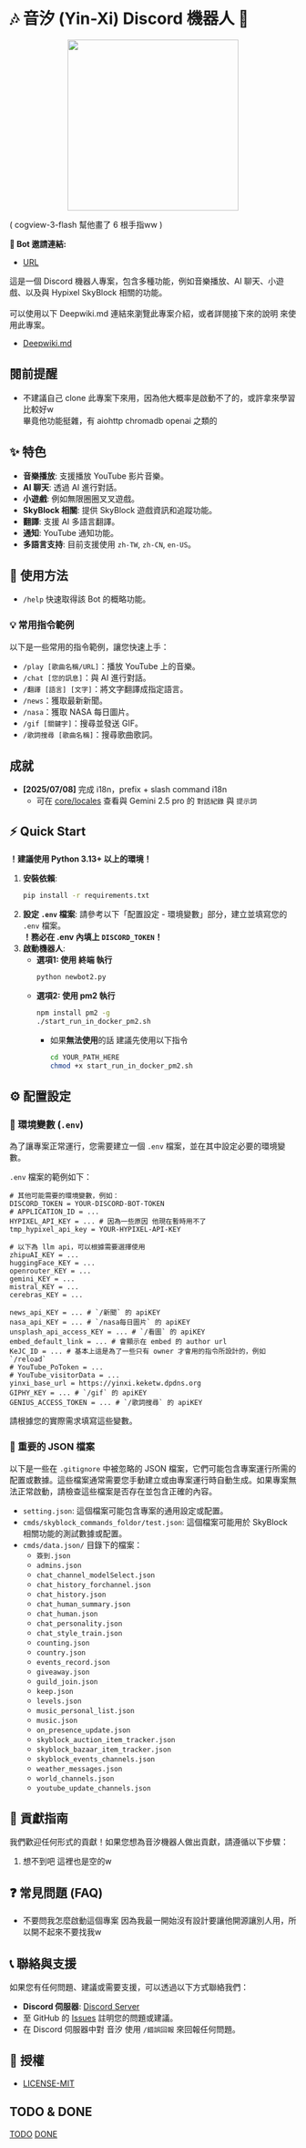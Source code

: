 # 🎶 音汐 (Yin-Xi) Discord 機器人 🤖
<p align="center">
  <img src="https://github.com/NotKeKe/Discord-Bot-YinXi/blob/main/assests/botself.png?raw=true" width = "300" height = "300"/>
</p>

( cogview-3-flash 幫他畫了 6 根手指ww )

**🔗 Bot 邀請連結:**
- [URL](https://discord.com/oauth2/authorize?client_id=990798785489825813)

這是一個 Discord 機器人專案，包含多種功能，例如音樂播放、AI 聊天、小遊戲、以及與 Hypixel SkyBlock 相關的功能。 <br><br>
可以使用以下 Deepwiki.md 連結來瀏覽此專案介紹，或者詳閱接下來的說明 來使用此專案。
- [Deepwiki.md](https://github.com/NotKeKe/Discord-Bot-YinXi/blob/main/assests/Discord-Bot-YinXi_wiki_20250613.md)

## 閱前提醒
*   不建議自己 clone 此專案下來用，因為他大概率是啟動不了的，或許拿來學習比較好w<br>
    畢竟他功能挺雜，有 aiohttp chromadb openai 之類的

## ✨ 特色
*   **音樂播放**: 支援播放 YouTube 影片音樂。
*   **AI 聊天**: 透過 AI 進行對話。
*   **小遊戲**: 例如無限圈圈叉叉遊戲。
*   **SkyBlock 相關**: 提供 SkyBlock 遊戲資訊和追蹤功能。
*   **翻譯**: 支援 AI 多語言翻譯。
*   **通知**: YouTube 通知功能。
*   **多語言支持**: 目前支援使用 `zh-TW`, `zh-CN`, `en-US`。

## 🚀 使用方法
- `/help` 快速取得該 Bot 的概略功能。

### 💡 常用指令範例
以下是一些常用的指令範例，讓您快速上手：
*   `/play [歌曲名稱/URL]`：播放 YouTube 上的音樂。
*   `/chat [您的訊息]`：與 AI 進行對話。
*   `/翻譯 [語言] [文字]`：將文字翻譯成指定語言。
*   `/news`：獲取最新新聞。
*   `/nasa`：獲取 NASA 每日圖片。
*   `/gif [關鍵字]`：搜尋並發送 GIF。
*   `/歌詞搜尋 [歌曲名稱]`：搜尋歌曲歌詞。

## 成就
*   **[2025/07/08]** 完成 i18n，prefix + slash command i18n
    *   可在 [core/locales](core/locales) 查看與 Gemini 2.5 pro 的 `對話紀錄` 與 `提示詞`

## ⚡ Quick Start
**！建議使用 Python 3.13+ 以上的環境！**

1.  **安裝依賴**:
    ```bash
    pip install -r requirements.txt
    ```
2.  **設定 `.env` 檔案**:
    請參考以下「配置設定 - 環境變數」部分，建立並填寫您的 `.env` 檔案。 <br>
    **！務必在 .env 內填上 `DISCORD_TOKEN`！**
3.  **啟動機器人**: <br>
    - **選項1: 使用 終端 執行**
        ```bash
        python newbot2.py
        ```
    - **選項2: 使用 pm2 執行**
        ```bash
        npm install pm2 -g
        ./start_run_in_docker_pm2.sh
        ```
        - 如果**無法使用**的話 建議先使用以下指令 
            ```bash
            cd YOUR_PATH_HERE
            chmod +x start_run_in_docker_pm2.sh
            ```

## ⚙️ 配置設定

### 🔑 環境變數 (`.env`)

為了讓專案正常運行，您需要建立一個 `.env` 檔案，並在其中設定必要的環境變數。

`.env` 檔案的範例如下：

```
# 其他可能需要的環境變數，例如：
DISCORD_TOKEN = YOUR-DISCORD-BOT-TOKEN
# APPLICATION_ID = ...
HYPIXEL_API_KEY = ... # 因為一些原因 他現在暫時用不了
tmp_hypixel_api_key = YOUR-HYPIXEL-API-KEY

# 以下為 llm api，可以根據需要選擇使用
zhipuAI_KEY = ...
huggingFace_KEY = ...
openrouter_KEY = ...
gemini_KEY = ...
mistral_KEY = ...
cerebras_KEY = ...

news_api_KEY = ... # `/新聞` 的 apiKEY
nasa_api_KEY = ... # `/nasa每日圖片` 的 apiKEY
unsplash_api_access_KEY = ... # `/看圖` 的 apiKEY
embed_default_link = ... # 會顯示在 embed 的 author url
KeJC_ID = ... # 基本上這是為了一些只有 owner 才會用的指令所設計的，例如 `/reload`
# YouTube_PoToken = ...
# YouTube_visitorData = ...
yinxi_base_url = https://yinxi.keketw.dpdns.org
GIPHY_KEY = ... # `/gif` 的 apiKEY
GENIUS_ACCESS_TOKEN = ... # `/歌詞搜尋` 的 apiKEY
```

請根據您的實際需求填寫這些變數。

### 📁 重要的 JSON 檔案

以下是一些在 `.gitignore` 中被忽略的 JSON 檔案，它們可能包含專案運行所需的配置或數據。這些檔案通常需要您手動建立或由專案運行時自動生成。如果專案無法正常啟動，請檢查這些檔案是否存在並包含正確的內容。

*   `setting.json`: 這個檔案可能包含專案的通用設定或配置。
*   `cmds/skyblock_commands_foldor/test.json`: 這個檔案可能用於 SkyBlock 相關功能的測試數據或配置。
*   `cmds/data.json/` 目錄下的檔案：
    *   `簽到.json`
    *   `admins.json`
    *   `chat_channel_modelSelect.json`
    *   `chat_history_forchannel.json`
    *   `chat_history.json`
    *   `chat_human_summary.json`
    *   `chat_human.json`
    *   `chat_personality.json`
    *   `chat_style_train.json`
    *   `counting.json`
    *   `country.json`
    *   `events_record.json`
    *   `giveaway.json`
    *   `guild_join.json`
    *   `keep.json`
    *   `levels.json`
    *   `music_personal_list.json`
    *   `music.json`
    *   `on_presence_update.json`
    *   `skyblock_auction_item_tracker.json`
    *   `skyblock_bazaar_item_tracker.json`
    *   `skyblock_events_channels.json`
    *   `weather_messages.json`
    *   `world_channels.json`
    *   `youtube_update_channels.json`

## 🤝 貢獻指南
我們歡迎任何形式的貢獻！如果您想為音汐機器人做出貢獻，請遵循以下步驟：
1. 想不到吧 這裡也是空的w

## ❓ 常見問題 (FAQ)
*   不要問我怎麼啟動這個專案 因為我最一開始沒有設計要讓他開源讓別人用，所以開不起來不要找我w

## 📞 聯絡與支援
如果您有任何問題、建議或需要支援，可以透過以下方式聯絡我們：
*   **Discord 伺服器**: [Discord Server](https://discord.gg/MhtxWJu)
*   至 GitHub 的 [Issues](https://github.com/NotKeKe/Discord-Bot-YinXi/issues/new) 註明您的問題或建議。
*   在 Discord 伺服器中對 音汐 使用 `/錯誤回報` 來回報任何問題。

## 📄 授權
- [LICENSE-MIT](LICENSE)

## TODO & DONE
[TODO](https://github.com/NotKeKe/Discord-Bot-YinXi/blob/main/assests/TODO.md)
[DONE](https://github.com/NotKeKe/Discord-Bot-YinXi/blob/main/assests/DONE.md)